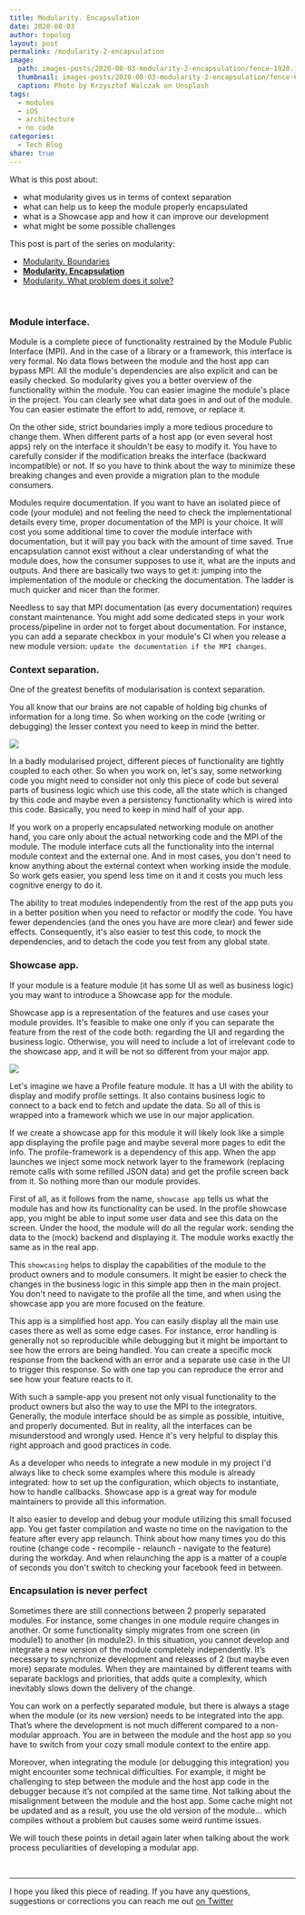 ```yaml
---
title: Modularity. Encapsulation
date: 2020-08-03
author: topolog
layout: post
permalink: /modularity-2-encapsulation
image:
  path: images-posts/2020-08-03-modularity-2-encapsulation/fence-1920.jpg
  thumbnail: images-posts/2020-08-03-modularity-2-encapsulation/fence-600.jpg
  caption: Photo by Krzysztof Walczak on Unsplash
tags:
  - modules
  - iOS
  - architecture
  - no code
categories:
  - Tech Blog
share: true
---
```


What is this post about:
- what modularity gives us in terms of context separation
- what can help us to keep the module properly encapsulated
- what is a Showcase app and how it can improve our development
- what might be some possible challenges

This post is part of the series on modularity:
- [Modularity. Boundaries](/modularity-1-boundaries)
- [**Modularity. Encapsulation**](/modularity-2-encapsulation)
- [Modularity. What problem does it solve?](/modularity-3-problems)

&nbsp;

### Module interface.

Module is a complete piece of functionality restrained by the Module Public Interface (MPI). And in the case of a library or a framework, this interface is very formal. No data flows between the module and the host app can bypass MPI. All the module's dependencies are also explicit and can be easily checked. So modularity gives you a better overview of the functionality within the module. You can easier imagine the module's place in the project. You can clearly see what data goes in and out of the module. You can easier estimate the effort to add, remove, or replace it.

On the other side, strict boundaries imply a more tedious procedure to change them. When different parts of a host app (or even several host apps) rely on the interface it shouldn't be easy to modify it. You have to carefully consider if the modification breaks the interface (backward incompatible) or not. If so you have to think about the way to minimize these breaking changes and even provide a migration plan to the module consumers.

Modules require documentation. If you want to have an isolated piece of code (your module) and not feeling the need to check the implementational details every time, proper documentation of the MPI is your choice. It will cost you some additional time to cover the module interface with documentation, but it will pay you back with the amount of time saved. True encapsulation cannot exist without a clear understanding of what the module does, how the consumer supposes to use it, what are the inputs and outputs. And there are basically two ways to get it: jumping into the implementation of the module or checking the documentation. The ladder is much quicker and nicer than the former.

Needless to say that MPI documentation (as every documentation) requires constant maintenance. You might add some dedicated steps in your work process/pipeline in order not to forget about documentation. For instance, you can add a separate checkbox in your module's CI when you release a new module version: `update the documentation if the MPI changes`.


### Context separation.

One of the greatest benefits of modularisation is context separation.

You all know that our brains are not capable of holding big chunks of information for a long time. So when working on the code (writing or debugging) the lesser context you need to keep in mind the better.

![](/images-posts/2020-08-03-modularity-2-encapsulation/IMG_E0532-2000.JPG)

In a badly modularised project, different pieces of functionality are tightly coupled to each other. So when you work on, let's say, some networking code you might need to consider not only this piece of code but several parts of business logic which use this code, all the state which is changed by this code and maybe even a persistency functionality which is wired into this code. Basically, you need to keep in mind half of your app.

If you work on a properly encapsulated networking module on another hand, you care only about the actual networking code and the MPI of the module. The module interface cuts all the functionality into the internal module context and the external one. And in most cases, you don't need to know anything about the external context when working inside the module. So work gets easier, you spend less time on it and it costs you much less cognitive energy to do it.

The ability to treat modules independently from the rest of the app puts you in a better position when you need to refactor or modify the code. You have fewer dependencies (and the ones you have are more clear) and fewer side effects. Consequently, it's also easier to test this code, to mock the dependencies, and to detach the code you test from any global state.


### Showcase app.

If your module is a feature module (it has some UI as well as business logic) you may want to introduce a Showcase app for the module.

Showcase app is a representation of the features and use cases your module provides. It's feasible to make one only if you can separate the feature from the rest of the code both: regarding the UI and regarding the business logic. Otherwise, you will need to include a lot of irrelevant code to the showcase app, and it will be not so different from your major app.

![](/images-posts/2020-08-03-modularity-2-encapsulation/IMG_E0533-2000.JPG)

Let's imagine we have a Profile feature module. It has a UI with the ability to display and modify profile settings. It also contains business logic to connect to a back end to fetch and update the data. So all of this is wrapped into a framework which we use in our major application.

If we create a showcase app for this module it will likely look like a simple app displaying the profile page and maybe several more pages to edit the info. The profile-framework is a dependency of this app. When the app launches we inject some mock network layer to the framework (replacing remote calls with some refilled JSON data) and get the profile screen back from it. So nothing more than our module provides.

First of all, as it follows from the name, `showcase app` tells us what the module has and how its functionality can be used. In the profile showcase app, you might be able to input some user data and see this data on the screen. Under the hood, the module will do all the regular work: sending the data to the (mock) backend and displaying it. The module works exactly the same as in the real app.

This `showcasing` helps to display the capabilities of the module to the product owners and to module consumers. It might be easier to check the changes in the business logic in this simple app then in the main project. You don't need to navigate to the profile all the time, and when using the showcase app you are more focused on the feature.

This app is a simplified host app. You can easily display all the main use cases there as well as some edge cases. For instance, error handling is generally not so reproducible while debugging but it might be important to see how the errors are being handled. You can create a specific mock response from the backend with an error and a separate use case in the UI to trigger this response. So with one tap you can reproduce the error and see how your feature reacts to it.

With such a sample-app you present not only visual functionality to the product owners but also the way to use the MPI to the integrators. Generally, the module interface should be as simple as possible, intuitive, and properly documented. But in reality, all the interfaces can be misunderstood and wrongly used. Hence it's very helpful to display this right approach and good practices in code.

As a developer who needs to integrate a new module in my project I'd always like to check some examples where this module is already integrated: how to set up the configuration, which objects to instantiate, how to handle callbacks. Showcase app is a great way for module maintainers to provide all this information.

It also easier to develop and debug your module utilizing this small focused app. You get faster compilation and waste no time on the navigation to the feature after every app relaunch. Think about how many times you do this routine (change code - recompile - relaunch - navigate to the feature) during the workday. And when relaunching the app is a matter of a couple of seconds you don't switch to checking your facebook feed in between.


### Encapsulation is never perfect

Sometimes there are still connections between 2 properly separated modules. For instance, some changes in one module require changes in another. Or some functionality simply migrates from one screen (in module1) to another (in module2). In this situation, you cannot develop and integrate a new version of the module completely independently. It’s necessary to synchronize development and releases of 2 (but maybe even more) separate modules. When they are maintained by different teams with separate backlogs and priorities, that adds quite a complexity, which inevitably slows down the delivery of the change.

You can work on a perfectly separated module, but there is always a stage when the module (or its new version) needs to be integrated into the app. That’s where the development is not much different compared to a non-modular approach. You are in between the module and the host app so you have to switch from your cozy small module context to the entire app.

Moreover, when integrating the module (or debugging this integration) you might encounter some technical difficulties. For example, it might be challenging to step between the module and the host app code in the debugger because it’s not compiled at the same time. Not talking about the misalignment between the module and the host app. Some cache might not be updated and as a result, you use the old version of the module… which compiles without a problem but causes some weird runtime issues.

We will touch these points in detail again later when talking about the work process peculiarities of developing a modular app.

&nbsp;

---
I hope you liked this piece of reading. If you have any questions, suggestions or corrections you can reach me out [on Twitter](https://twitter.com/dmtopolog)
